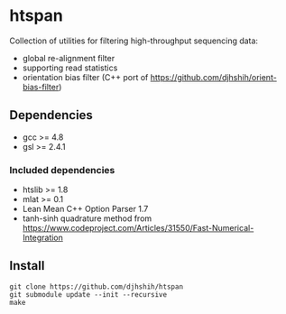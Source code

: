 # htspan

Collection of utilities for filtering high-throughput sequencing data:

* global re-alignment filter
* supporting read statistics
* orientation bias filter (C++ port of https://github.com/djhshih/orient-bias-filter)

## Dependencies

* gcc >= 4.8
* gsl >= 2.4.1

### Included dependencies

* htslib >= 1.8
* mlat >= 0.1
* Lean Mean C++ Option Parser 1.7
* tanh-sinh quadrature method from https://www.codeproject.com/Articles/31550/Fast-Numerical-Integration

## Install

```{bash}
git clone https://github.com/djhshih/htspan
git submodule update --init --recursive
make
```

